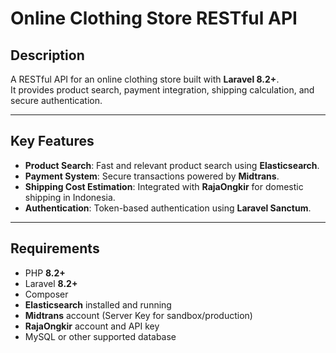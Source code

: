 # Online Clothing Store RESTful API

## Description
A RESTful API for an online clothing store built with **Laravel 8.2+**.  
It provides product search, payment integration, shipping calculation, and secure authentication.

---

## Key Features
- **Product Search**: Fast and relevant product search using **Elasticsearch**.  
- **Payment System**: Secure transactions powered by **Midtrans**.  
- **Shipping Cost Estimation**: Integrated with **RajaOngkir** for domestic shipping in Indonesia.  
- **Authentication**: Token-based authentication using **Laravel Sanctum**.  

---

## Requirements
- PHP **8.2+**  
- Laravel **8.2+**  
- Composer  
- **Elasticsearch** installed and running  
- **Midtrans** account (Server Key for sandbox/production)  
- **RajaOngkir** account and API key  
- MySQL or other supported database  
